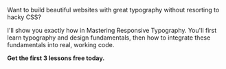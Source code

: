 Want to build beautiful websites with great typography without resorting to hacky CSS?

I'll show you exactly how in Mastering Responsive Typography. You'll first learn typography and design fundamentals, then how to integrate these fundamentals into real, working code.

**Get the first 3 lessons free today.**